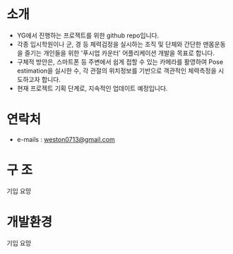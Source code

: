 # 소개

- YG에서 진행하는 프로젝트를 위한 github repo입니다.
- 각종 입시학원이나 군, 경 등 체력검정을 실시하는 조직 및 단체와 간단한 맨몸운동을 즐기는 개인들을 위한 '푸시업 카운터' 어플리케이션 개발을 목표로 합니다.
- 구체적 방안은, 스마트폰 등 주변에서 쉽게 접할 수 있는 카메라를 활영하여 Pose estimation을 실시한 수, 각 관절의 위치정보를 기반으로 객관적인 체력측정을 시도하고자 합니다.
- 현재 프로젝트 기획 단계로, 지속적인 업데이트 예정입니다.

# 연락처

- e-mails : weston0713@gmail.com

# 구  조

기입 요망

# 개발환경

기입 요망
